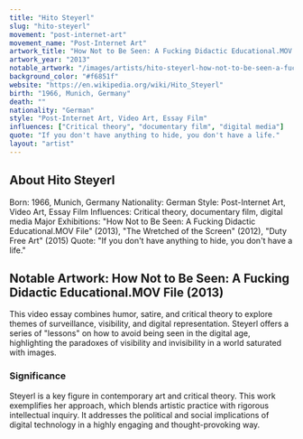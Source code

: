 ```yaml
---
title: "Hito Steyerl"
slug: "hito-steyerl"
movement: "post-internet-art"
movement_name: "Post-Internet Art"
artwork_title: "How Not to Be Seen: A Fucking Didactic Educational.MOV File (2013)"
artwork_year: "2013"
notable_artwork: "/images/artists/hito-steyerl-how-not-to-be-seen-a-fucking-didactic-educationalm.png"
background_color: "#f6851f"
website: "https://en.wikipedia.org/wiki/Hito_Steyerl"
birth: "1966, Munich, Germany"
death: ""
nationality: "German"
style: "Post-Internet Art, Video Art, Essay Film"
influences: ["Critical theory", "documentary film", "digital media"]
quote: "If you don't have anything to hide, you don't have a life."
layout: "artist"
---
```


## About Hito Steyerl

Born: 1966, Munich, Germany Nationality: German Style: Post-Internet Art, Video Art, Essay Film Influences: Critical theory, documentary film, digital media Major Exhibitions: "How Not to Be Seen: A Fucking Didactic Educational.MOV File" (2013), "The Wretched of the Screen" (2012), "Duty Free Art" (2015) Quote: "If you don't have anything to hide, you don't have a life."

## Notable Artwork: How Not to Be Seen: A Fucking Didactic Educational.MOV File (2013)

This video essay combines humor, satire, and critical theory to explore themes of surveillance, visibility, and digital representation. Steyerl offers a series of "lessons" on how to avoid being seen in the digital age, highlighting the paradoxes of visibility and invisibility in a world saturated with images.

### Significance

Steyerl is a key figure in contemporary art and critical theory. This work exemplifies her approach, which blends artistic practice with rigorous intellectual inquiry. It addresses the political and social implications of digital technology in a highly engaging and thought-provoking way.

